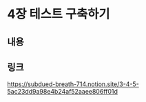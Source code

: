 # 4장 테스트 구축하기

## 내용

## 링크

https://subdued-breath-714.notion.site/3-4-5-5ac23dd9a98e4b24af52aaee806ff01d
